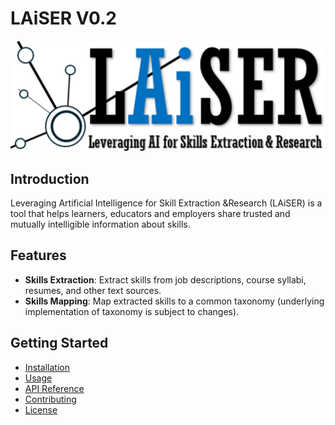 # LAiSER V0.2

<!-- Show an image in assets directory here -->
![LAiSER](assets/laiser.png)

## Introduction
Leveraging ​Artificial ​Intelligence for ​Skill ​Extraction &​ Research (LAiSER) is a tool that helps learners, educators and employers share trusted and mutually intelligible information about skills​.



## Features
- **Skills Extraction**: Extract skills from job descriptions, course syllabi, resumes, and other text sources.
- **Skills Mapping**: Map extracted skills to a common taxonomy (underlying implementation of taxonomy is subject to changes).

## Getting Started
- [Installation](installation.md)
- [Usage](usage.md)
- [API Reference](api.md)
- [Contributing](contributing.md)
- [License](license.md)

